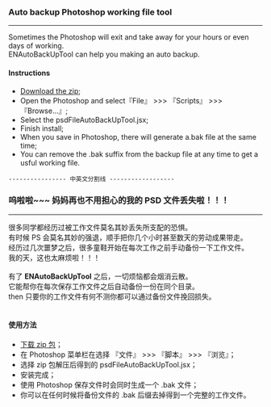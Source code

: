 ### Auto backup Photoshop working file tool

***
Sometimes the Photoshop will exit and take away for your hours or even days of working.<br>
ENAutoBackUpTool can help you making an auto backup.


#### Instructions

* [Download the zip](https://github.com/yyued/ENAutoBackUpTool/archive/master.zip);
* Open the Photoshop and select『File』 >>> 『Scripts』 >>> 『Browse...』;
* Select the psdFileAutoBackUpTool.jsx;
* Finish install;
* When you save in Photoshop, there will generate a.bak file at the same time;
* You can remove the .bak suffix from the backup file at any time to get a usful working file.


```
---------------- 中英文分割线 ------------------
```


### 呜啦啦~~~ 妈妈再也不用担心的我的 PSD 文件丢失啦！！！

***
很多同学都经历过被工作文件莫名其妙丢失所支配的恐惧。<br>
有时候 PS 会莫名其妙的强退，顺手把你几个小时甚至数天的劳动成果带走。<br>
经历过几次噩梦之后，很多童鞋开始在每次工作之前手动备份一下工作文件。<br>
我的天，这也太麻烦啦！！！<br>
<br>
有了 **ENAutoBackUpTool** 之后，一切烦恼都会烟消云散。<br>
它能帮你在每次保存工作文件之后自动备份一份在同个目录。<br>
then 只要你的工作文件有何不测你都可以通过备份文件挽回损失。<br>
<br>

#### 使用方法
* [下载 zip 包](https://github.com/yyued/ENAutoBackUpTool/archive/master.zip)；
* 在 Photoshop 菜单栏在选择 『文件』 >>> 『脚本』 >>> 『浏览』；
* 选择 zip 包解压后得到的 psdFileAutoBackUpTool.jsx；
* 安装完成；
* 使用 Photoshop 保存文件时会同时生成一个 .bak 文件；
* 你可以在任何时候将备份文件的 .bak 后缀去掉得到一个完整的工作文件。



